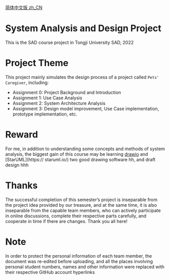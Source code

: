 [简体中文版 zh_CN](README_zh_cn.md)
# System Analysis and Design Project
This is the SAD course project in Tongji University SAD, 2022

# Project Theme
This project mainly simulates the design process of a project called `Pets' Caregiver`, including:
- Assignment 0: Project Background and Introduction
- Assignment 1: Use Case Analysis
- Assignment 2: System Architecture Analysis
- Assignment 3: Design model improvement, Use Case implementation, prototype implementation, etc.

# Reward
For me, in addition to understanding some concepts and methods of system analysis, the biggest gain of this course may be learning [drawio](https://draw.io/) and [StarUML](https:// staruml.io/) two good drawing software hh, and draft design hhh

# Thanks
The successful completion of this semester’s project is inseparable from the project idea provided by our treasure, and at the same time, it is also inseparable from the capable team members, who can actively participate in online discussions, complete their respective parts carefully, and cooperate in time if there are changes. Thank you all here!

# Note
In order to protect the personal information of each team member, the document was re-edited before uploading, and all the places involving personal student numbers, names and other information were replaced with their respective GitHub account hyperlinks